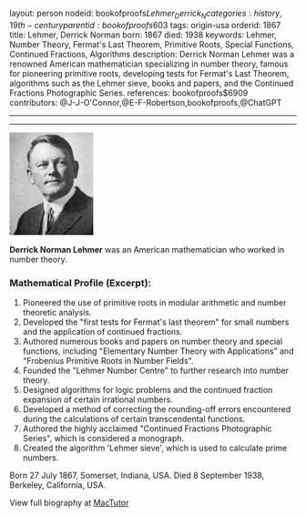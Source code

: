 layout: person
nodeid: bookofproofs$Lehmer_Derrick_N
categories: history,19th-century
parentid: bookofproofs$603
tags: origin-usa
orderid: 1867
title: Lehmer, Derrick Norman
born: 1867
died: 1938
keywords: Lehmer, Number Theory, Fermat's Last Theorem, Primitive Roots, Special Functions, Continued Fractions, Algorithms
description: Derrick Norman Lehmer was a renowned American mathematician specializing in number theory, famous for pioneering primitive roots, developing tests for Fermat's Last Theorem, algorithms such as the Lehmer sieve, books and papers, and the Continued Fractions Photographic Series.
references: bookofproofs$6909
contributors: @J-J-O'Connor,@E-F-Robertson,bookofproofs,@ChatGPT

---



---

![Lehmer_Derrick_N.jpg](https://github.com/bookofproofs/bookofproofs.github.io/blob/main/_sources/_assets/images/portraits/Lehmer_Derrick_N.jpg?raw=true)

**Derrick Norman Lehmer** was an American mathematician who worked in number theory.

### Mathematical Profile (Excerpt):
1. Pioneered the use of primitive roots in modular arithmetic and number theoretic analysis.
2. Developed the "first tests for Fermat's last theorem" for small numbers and the application of continued fractions.
3. Authored numerous books and papers on number theory and special functions, including "Elementary Number Theory with Applications" and "Frobenius Primitive Roots in Number Fields".
4. Founded the "Lehmer Number Centre" to further research into number theory.
5. Designed algorithms for logic problems and the continued fraction expansion of certain irrational numbers.
6. Developed a method of correcting the rounding-off errors encountered during the calculations of certain transcendental functions.
7. Authored the highly acclaimed "Continued Fractions Photographic Series", which is considered a monograph.
8. Created the algorithm 'Lehmer sieve', which is used to calculate prime numbers.

Born 27 July 1867, Somerset, Indiana, USA. Died 8 September 1938, Berkeley, California, USA.

View full biography at [MacTutor](https://mathshistory.st-andrews.ac.uk/Biographies/Lehmer_Derrick_N/)
